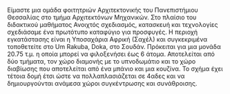 Είμαστε μια ομάδα φοιτητριών Αρχιτεκτονικής του Πανεπιστήμιου Θεσσαλίας στο τμήμα Αρχιτεκτόνων Μηχανικών. Στο πλαίσιο του διδακτικού μαθήματος Ανοιχτός σχεδιασμός, κατασκευή και τεχνολογίες σχεδιάσαμε ένα πρωτότυπο καταφύγιο για προσφυγές. Η περιοχή εγκατάστασης είναι η Υποσαχάρια Αφρική (Σαχέλ) και συγκεκριμένα  τοποθετείτε στο Um Rakuba, Doka, στο Σουδάν. Πρόκειται για μια μονάδα 20.75 τ.μ. η οποία μπορεί να φιλοξενήσει έως 6 άτομα. Αποτελείται από δύο τμήματα, τον χώρο διαμονής με το υπνοδωμάτιο και το χώρο διαβίωσης που αποτελείται από ένα μπάνιο και μια κουζίνα. Το σχήμα έχει τέτοια δομή έτσι ώστε να πολλαπλασιάζεται σε 4αδες και να δημιουργούνται ανάμεσα χώροι συγκέντρωσης και συνάθροισης.
